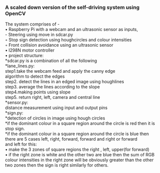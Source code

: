 ### A scaled down version of the self-driving system using  OpenCV

The system comprises of -    
• Raspberry Pi with a webcam and an ultrasonic sensor as inputs,         
  	- Steering using move in sdcar.py        
    ◦ Stop sign detection using houghcircles and colour intensities         
    ◦  Front collision avoidance using an ultrasonic sensor     
•   l298N motor controller                   
•  project structure:              
   *sdcar.py is a combination of all the following               
   *lane_lines.py:                  
     step1.take the webcam feed and apply the  canny  edge                 
     algorithm to detect the edges                 
     step2. detect the lines in an edged image using  houghlines                  
     step3. average the lines according to the slope                 
     step4.making points using slope                  
     step5. return right, left, camera and central line               
   *sensor.py:                 
     distance measurement using input and output pins               
   *sign.py:                  
     *detection of circles in image using hough circles                   
     *if the dominant colour in a square region around the circle is red then it is                    
     stop sign.                  
     *if the dominant colour in a square region around the circle is blue then                           
     there are 5 cases left, right, forward, forward and right or forward                    
     and left for this:     
       • make the 3 zones of square regions the right , left, upper(for forward)    
       • if the right zone is white and the other two are blue then the sum of RGB colour intensities in the right zone will be obviously greater than the other two zones then the sign is right similarly for others.                 
    
       
